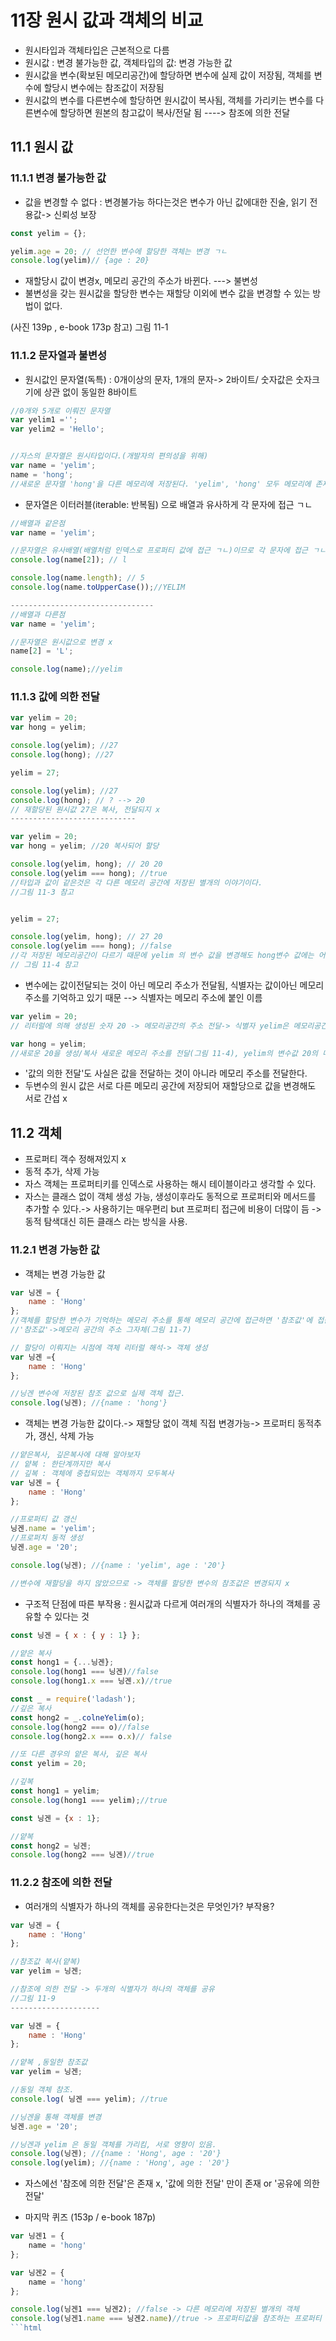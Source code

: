 # 11장 원시 값과 객체의 비교

- 원시타입과 객체타입은 근본적으로 다름
 - 원시값 : 변경 불가능한 값, 객체타입의 값: 변경 가능한 값
 - 원시값을 변수(확보된 메모리공간)에 할당하면 변수에 실제 값이 저장됨, 객체를 변수에 할당시 변수에는 참조값이 저장됨
 - 원시값의 변수를 다른변수에 할당하면 원시값이 복사됨, 객체를 가리키는 변수를 다른변수에 할당하면 원본의 참고값이 복사/전달 됨 ----> 참조에 의한 전달

## 11.1 원시 값
### 11.1.1 변경 불가능한 값
- 값을 변경할 수 없다 : 변경불가능 하다는것은 변수가 아닌 값에대한 진술,
읽기 전용값-> 신뢰성 보장

```js
const yelim = {};

yelim.age = 20; // 선언한 변수에 할당한 객체는 변경 ㄱㄴ
console.log(yelim)// {age : 20}
```
-  재할당시 값이 변경x, 메모리 공간의 주소가 바뀐다. ---> 불변성
- 불변성을 갖는 원시값을 할당한 변수는 재할당 이외에 변수 값을 변경할 수 있는 방법이 없다.

(사진 139p , e-book 173p 참고)
그림 11-1 

### 11.1.2 문자열과 불변성
- 원시값인 문자열(독특) : 0개이상의 문자, 1개의 문자-> 2바이트/ 숫자값은 숫자크기에 상관 없이 동일한 8바이트
```js
//0개와 5개로 이뤄진 문자열
var yelim1 ='';
var yelim2 = 'Hello';


//자스의 문자열은 원시타입이다.(개발자의 편의성을 위해)
var name = 'yelim';
name = 'hong';
//새로운 문자열 'hong'을 다른 메모리에 저장된다. 'yelim', 'hong' 모두 메모리에 존재
```
- 문자열은 이터러블(iterable: 반복됨) 으로 배열과 유사하게 각 문자에 접근 ㄱㄴ
```js
//배열과 같은점
var name = 'yelim';

//문자열은 유사배열(배열처럼 인덱스로 프로퍼티 값에 접근 ㄱㄴ)이므로 각 문자에 접근 ㄱㄴ
console.log(name[2]); // l

console.log(name.length); // 5
console.log(name.toUpperCase());//YELIM

--------------------------------
//배열과 다른점
var name = 'yelim';

//문자열은 원시값으로 변경 x
name[2] = 'L';

console.log(name);//yelim
```

### 11.1.3 값에 의한 전달
```js
var yelim = 20; 
var hong = yelim;

console.log(yelim); //27
console.log(hong); //27

yelim = 27;

console.log(yelim); //27
console.log(hong); // ? --> 20
// 재할당된 원시값 27은 복사, 전달되지 x
----------------------------

var yelim = 20; 
var hong = yelim; //20 복사되어 할당

console.log(yelim, hong); // 20 20
console.log(yelim === hong); //true
//타입과 값이 같은것은 각 다른 메모리 공간에 저장된 별개의 이야기이다.
//그림 11-3 참고


yelim = 27;

console.log(yelim, hong); // 27 20
console.log(yelim === hong); //false
//각 저장된 메모리공간이 다르기 때문에 yelim 의 변수 값을 변경해도 hong변수 값에는 어떠한 영향도 주지 않음
// 그림 11-4 참고
```
- 변수에는 값이전달되는 것이 아닌 메모리 주소가 전달됨, 식별자는 값이아닌 메모리 주소를 기억하고 있기 때문
--> 식별자는 메모리 주소에 붙인 이름
```js 
var yelim = 20;
// 리터럴에 의해 생성된 숫자 20 -> 메모리공간의 주소 전달-> 식별자 yelim은 메모리공간을 기억함으로 숫자 20을 식별할수 있음

var hong = yelim;
//새로운 20을 생성/복사 새로운 메모리 주소를 전달(그림 11-4), yelim의 변수값 20의 메모리 주소를 그대로 전달.(그림 11-5)
```

- '값의 의한 전달'도 사실은 값을 전달하는 것이 아니라 메모리 주소를 전달한다.
- 두변수의 원시 값은 서로 다른 메모리 공간에 저장되어 재할당으로 값을 변경해도 서로 간섭 x

## 11.2 객체
- 프로퍼티 객수 정해져있지 x 
- 동적 추가, 삭제 가능
- 자스 객체는 프로퍼티키를 인덱스로 사용하는 해시 테이블이라고 생각할 수 있다.
- 자스는 클래스 없이 객체 생성 가능, 생성이후라도 동적으로 프로퍼티와 메서드를 추가할 수 있다.-> 사용하기는 매우편리 but 프로퍼티 접근에 비용이 더많이 듬
-> 동적 탐색대신 히든 클래스 라는 방식을 사용.
### 11.2.1 변경 가능한 값
- 객체는 변경 가능한 값
```js
var 닝겐 = {
    name : 'Hong'
};
//객체를 할당한 변수가 기억하는 메모리 주소를 통해 메모리 공간에 접근하면 '참조값'에 접근 할 수 있다. 
//'참조값'->메모리 공간의 주소 그자체(그림 11-7)
```

```js
// 할당이 이뤄지는 시점에 객체 리터럴 해석-> 객체 생성
var 닝겐 ={
    name : 'Hong'
};

//닝겐 변수에 저장된 참조 값으로 실제 객체 접근.
console.log(닝겐); //{name : 'hong'}
```
- 객체는 변경 가능한 값이다.-> 재할당 없이 객체 직접 변경가능-> 프로퍼티 동적추가, 갱신, 삭제 가능
```js
//얕은복사, 깊은복사에 대해 알아보자
// 얕복 : 한단계까지만 복사
// 깊복 : 객체에 중첩되있는 객체까지 모두복사
var 닝겐 = {
    name : 'Hong'
};

//프로퍼티 값 갱신
닝겐.name = 'yelim';
//프로퍼치 동적 생성
닝겐.age = '20';

console.log(닝겐); //{name : 'yelim', age : '20'}

//변수에 재할당을 하지 않았으므로 -> 객체를 할당한 변수의 참조값은 변경되지 x
```
- 구조적 단점에 따른 부작용 :  원시값과 다르게 여러개의 식별자가 하나의 객체를 공유할 수 있다는 것
```js
const 닝겐 = { x : { y : 1} };

//얕은 복사
const hong1 = {...닝겐};
console.log(hong1 === 닝겐)//false
console.log(hong1.x === 닝겐.x)//true

const _ = require('ladash');
//깊은 복사
const hong2 = _.colneYelim(o);
console.log(hong2 === o)//false
console.log(hong2.x === o.x)// false

//또 다른 경우의 얕은 복사, 깊은 복사
const yelim = 20;

//깊복
const hong1 = yelim;
console.log(hong1 === yelim);//true

const 닝겐 = {x : 1};

//얕복
const hong2 = 닝겐;
console.log(hong2 === 닝겐)//true
```
### 11.2.2 참조에 의한 전달
- 여러개의 식별자가 하나의 객체를 공유한다는것은 무엇인가? 부작용?
```js
var 닝겐 = { 
    name : 'Hong'
};

//참조값 복사(얕복)
var yelim = 닝겐;

//참조에 의한 전달 -> 두개의 식별자가 하나의 객체를 공유
//그림 11-9
--------------------

var 닝겐 = {
    name : 'Hong'
};

//얕복 ,동일한 참조값
var yelim = 닝겐;

//동일 객체 참조.
console.log( 닝겐 === yelim); //true

//닝겐을 통해 객체를 변경
닝겐.age = '20';

//닝겐과 yelim 은 동일 객체를 가리킴, 서로 영향이 있음.
console.log(닝겐); //{name : 'Hong', age : '20'}
console.log(yelim); //{name : 'Hong', age : '20'}
```
- 자스에선 '참조에 의한 전달'은 존재 x, '값에 의한 전달' 만이 존재 or '공유에 의한 전달'

- 마지막 퀴즈 (153p / e-book 187p)
```js
var 닝겐1 = { 
    name = 'hong'
};

var 닝겐2 = { 
    name = 'hong'
};

console.log(닝겐1 === 닝겐2); //false -> 다른 메모리에 저장된 별개의 객체
console.log(닝겐1.name === 닝겐2.name)//true -> 프로퍼티값을 참조하는 프로퍼티 키 닝겐1.name 과 닝겐2.name 은 같은 원시값 'hong'으로 평가된다
```html



